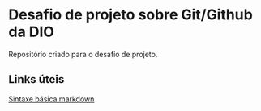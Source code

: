 # Desafio de projeto sobre Git/Github da DIO
Repositório criado para o desafio de projeto. 

## Links úteis
[Sintaxe básica markdown](https://www.markdownguide.org/)
